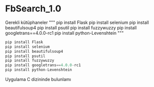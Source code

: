# FbSearch_1.0

Gerekli kütüphaneler
"""
pip install Flask 
pip install selenium
pip install beautifulsoup4
pip install psutil
pip install fuzzywuzzy
pip install googletrans==4.0.0-rc1 
pip install python-Levenshtein
"""
```python
pip install Flask 
pip install selenium
pip install beautifulsoup4
pip install psutil
pip install fuzzywuzzy
pip install googletrans==4.0.0-rc1 
pip install python-Levenshtein
```
 Uygulama C dizininde bulunlamı
